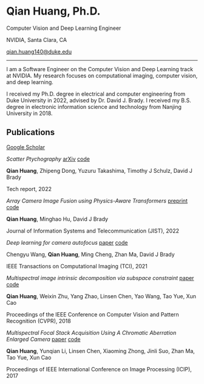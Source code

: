 # Qian Huang, Ph.D.

Computer Vision and Deep Learning Engineer

NVIDIA, Santa Clara, CA

qian.huang140@duke.edu

---
I am a Software Engineer on the Computer Vision and Deep Learning track at NVIDIA. My research focuses on computational imaging, computer vision, and deep learning.

I received my Ph.D. degree in electrical and computer engineering from Duke University in 2022, advised by Dr. David J. Brady. I received my B.S. degree in electronic information science and technology from Nanjing University in 2018.

## Publications
[Google Scholar](https://scholar.google.com/citations?user=MbdZteAAAAAJ&hl=en)

_Scatter Ptychography_ [arXiv]() [code]()

**Qian Huang**, Zhipeng Dong, Yuzuru Takashima, Timothy J Schulz, David J Brady

Tech report, 2022

_Array Camera Image Fusion using Physics-Aware Transformers_ [preprint]() [code]()

**Qian Huang**, Minghao Hu, David J Brady

Journal of Information Systems and Telecommunication (JIST), 2022

_Deep learning for camera autofocus_ [paper]() [code]()

Chengyu Wang, **Qian Huang**, Ming Cheng, Zhan Ma, David J Brady

IEEE Transactions on Computational Imaging (TCI), 2021

_Multispectral image intrinsic decomposition via subspace constraint_ [paper]() [code]()

**Qian Huang**, Weixin Zhu, Yang Zhao, Linsen Chen, Yao Wang, Tao Yue, Xun Cao

Proceedings of the IEEE Conference on Computer Vision and Pattern Recognition (CVPR), 2018

_Multispectral Focal Stack Acquisition Using A Chromatic Aberration Enlarged Camera_ [paper]() [code]()

**Qian Huang**, Yunqian Li, Linsen Chen, Xiaoming Zhong, Jinli Suo, Zhan Ma, Tao Yue, Xun Cao

Proceedings of IEEE International Conference on Image Processing (ICIP), 2017